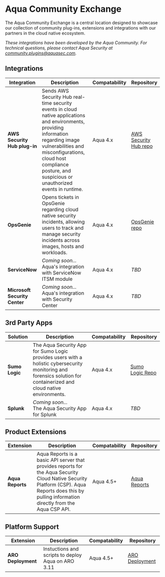 # Aqua Community Exchange

The Aqua Community Exchange is a central location designed to showcase our collection of community plug-ins, extensions and integrations with our partners in the cloud native ecosystem.

_These integrations have been developed by the Aqua Community. For technical questions, please contact Aqua Security at community.plugins@aquasec.com._

## Integrations 

|Integration|Description|Compatability|Repository|
|-----------|-----------|-------------|----|
|**AWS Security Hub plug-in**| Sends AWS Security Hub real-time security events in cloud native applications and environments, providing  information regarding image vulnerabilities and misconfigurations, cloud host compliance posture, and suspicious or unauthorized events in runtime.|Aqua 4.x|[AWS Security Hub repo](https://github.com/aquasecurity/aws-security-hub-plugin)|
|**OpsGenie**|Opens tickets in OpsGenie regarding cloud native security incidents, allowing users to track and manage security incidents across images, hosts and workloads.|Aqua 4.x|[OpsGenie repo](https://github.com/aquasecurity/opsgenie-plugin)|
|**ServiceNow**|_Coming soon..._<br>Aqua's integration with ServiceNow ITSM module|Aqua 4.x|_TBD_|
|**Microsoft Security Center**|_Coming soon..._<br>Aqua's integration with Security Center|Aqua 4.x|_TBD_|

## 3rd Party Apps

|Solution|Description|Compatability|Repository|
|-----------|-----------|-------------|----|
|**Sumo Logic**| The Aqua Security App for Sumo Logic provides users with a holistic cybersecurity monitoring and forensics solution for containerized and cloud native environments.|Aqua 4.x|[Sumo Logic Repo](https://github.com/aquasecurity/Sumo-Logic-App/)|
|**Splunk**|_Coming soon..._<br>The Aqua Security App for Splunk|Aqua 4.x|_TBD_|

## Product Extensions 

|Extension|Description|Compatability|Repository|
|-----------|-----------|-------------|----|
|**Aqua Reports**| Aqua Reports is a basic API server that provides reports for the Aqua Security Cloud Native Security Platform (CSP). Aqua Reports does this by pulling information directly from the Aqua CSP API. |Aqua 4.5+|[Aqua Reports](https://github.com/BryanKMorrow/aqua-reports)|

## Platform Support 

|Extension|Description|Compatability|Repository|
|-----------|-----------|-------------|----|
|**ARO Deployment**| Instuctions and scripts to deploy Aqua on ARO 3.11 |Aqua 4.5+|[ARO Deployment](https://github.com/aquasecurity/ARO-deployment)|

